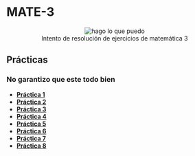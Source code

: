 # MATE-3
 <p align="center">
  <img src= "https://media.tenor.com/Vd-hE4bIEU8AAAAj/amicat1-math.gif" alt = "hago lo que puedo"/>
  <br>Intento de resolución de ejercicios de matemática 3 </br>
</p>

## Prácticas
### No garantizo que este todo bien
* [**Práctica 1**](https://github.com/agusrnfr/MATE-3/tree/main/Practicas/Resoluciones/Practica1)
* [**Práctica 2**](https://github.com/agusrnfr/MATE-3/tree/main/Practicas/Resoluciones/Practica2)
* [**Práctica 3**](https://github.com/agusrnfr/MATE-3/tree/main/Practicas/Resoluciones/Practica3)
* [**Práctica 4**](https://github.com/agusrnfr/MATE-3/tree/main/Practicas/Resoluciones/Practica4)
* [**Práctica 5**](https://github.com/agusrnfr/MATE-3/tree/main/Practicas/Resoluciones/Practica5)
* [**Práctica 6**](https://github.com/agusrnfr/MATE-3/tree/main/Practicas/Resoluciones/Practica6)
* [**Práctica 7**](https://github.com/agusrnfr/MATE-3/tree/main/Practicas/Resoluciones/Practica7)
* [**Práctica 8**](https://github.com/agusrnfr/MATE-3/tree/main/Practicas/Resoluciones/Practica8)
